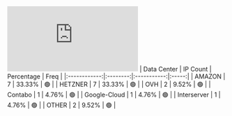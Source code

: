 ![Diagramm](https://github.com/obajay/StateSync-snapshots/blob/main/Projects/Medibloc/1/README.md)
| Data Center | IP Count | Percentage | Freq |
|:------------:|:--------:|:-----------:|:-----:|
| AMAZON | 7 | 33.33% | 🟢 |
| HETZNER | 7 | 33.33% | 🟢 |
| OVH | 2 | 9.52% | 🟢 |
| Contabo | 1 | 4.76% | 🟢 |
| Google-Cloud | 1 | 4.76% | 🟢 |
| Interserver | 1 | 4.76% | 🟢 |
| OTHER | 2 | 9.52% | 🟢 |
